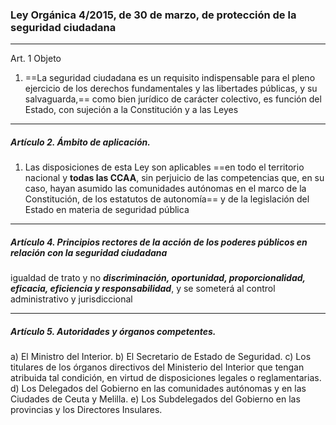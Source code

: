 
### Ley Orgánica 4/2015, de 30 de marzo, de protección de la seguridad ciudadana

---
Art. 1  Objeto

1.  ==La seguridad ciudadana es un requisito indispensable para el pleno ejercicio de los derechos fundamentales y las libertades públicas, y su salvaguarda,==  como bien jurídico de carácter colectivo, es función del Estado, con sujeción a la Constitución y a las Leyes



---
##### Artículo 2. Ámbito de aplicación.

1. Las disposiciones de esta Ley son aplicables ==en todo el territorio nacional y **todas las CCAA**, sin perjuicio de las competencias que, en su caso, hayan asumido las comunidades autónomas en el marco de la Constitución, de los estatutos de autonomía== y de la legislación del Estado en materia de seguridad pública
---

##### Artículo 4. Principios rectores de la acción de los poderes públicos en relación con la seguridad ciudadana

igualdad de trato y no ***discriminación, oportunidad, proporcionalidad, eficacia, eficiencia y responsabilidad***, y se someterá al control administrativo y jurisdiccional

---
##### Artículo 5. Autoridades y órganos competentes.
a) El Ministro del Interior.
b) El Secretario de Estado de Seguridad.
c) Los titulares de los órganos directivos del Ministerio del Interior que tengan atribuida tal condición, en virtud de disposiciones legales o reglamentarias.
d) Los Delegados del Gobierno en las comunidades autónomas y en las Ciudades de Ceuta y Melilla.
e) Los Subdelegados del Gobierno en las provincias y los Directores Insulares.